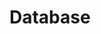 # Database
<!--<p align="center">
<img src="https://docs.google.com/uc?id=1fDWdaHU9UmvL05_2ZbaTygZSM-KGrYHz" height="649" width="300">
</p>-->

```dart

```
